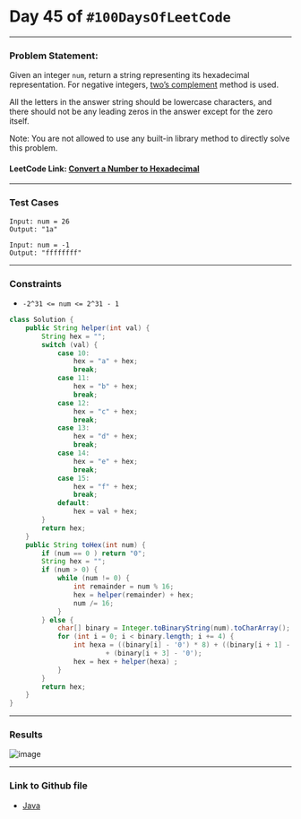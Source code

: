 # Day 45 of `#100DaysOfLeetCode`

___
### Problem Statement:  
Given an integer `num`, return a string representing its hexadecimal representation. For negative integers, [two’s complement](https://en.wikipedia.org/wiki/Two%27s_complement) method is used.

All the letters in the answer string should be lowercase characters, and there should not be any leading zeros in the answer except for the zero itself.

Note: You are not allowed to use any built-in library method to directly solve this problem.

#### LeetCode Link: [Convert a Number to Hexadecimal](https://leetcode.com/problems/convert-a-number-to-hexadecimal/description/)
___


### Test Cases
```
Input: num = 26
Output: "1a"
```
```
Input: num = -1
Output: "ffffffff"
```
___

### Constraints 
* `-2^31 <= num <= 2^31 - 1`

```java
class Solution {
    public String helper(int val) {
        String hex = "";
        switch (val) {
            case 10:
                hex = "a" + hex;
                break;
            case 11:
                hex = "b" + hex;
                break;
            case 12:
                hex = "c" + hex;
                break;
            case 13:
                hex = "d" + hex;
                break;
            case 14:
                hex = "e" + hex;
                break;
            case 15:
                hex = "f" + hex;
                break;
            default:
                hex = val + hex;
        }
        return hex;
    }
    public String toHex(int num) {
        if (num == 0 ) return "0";
        String hex = "";
        if (num > 0) {
            while (num != 0) {
                int remainder = num % 16;
                hex = helper(remainder) + hex;
                num /= 16;
            }
        } else {
            char[] binary = Integer.toBinaryString(num).toCharArray();
            for (int i = 0; i < binary.length; i += 4) {
                int hexa = ((binary[i] - '0') * 8) + ((binary[i + 1] - '0') * 4) + ((binary[i + 2] - '0') * 2)
                        + (binary[i + 3] - '0');
                hex = hex + helper(hexa) ;
            }
        }
        return hex;
    }
}
```
___
### Results
![image](https://user-images.githubusercontent.com/31382363/209479596-5e426d88-ae5c-4b40-84cb-3166434da909.png)

___

### Link to Github file  
* [Java](https://github.com/studentdevelops/100DaysOfLeetCode/blob/be9fc005b0eb6a444ffb3d2f6b06bb1274847226/Day45_Convert_To_Hexadecimal/code.java)
